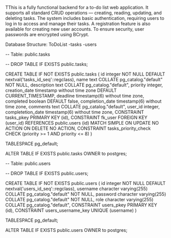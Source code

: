 TThis is a fully functional backend for a to-do list web application. It supports all standard CRUD operations — creating, reading, updating, and deleting tasks. The system includes basic authentication, requiring users to log in to access and manage their tasks. A registration feature is also available for creating new user accounts. To ensure security, user passwords are encrypted using BCrypt.

Database Structure:
ToDoList
  -tasks
  -users

-- Table: public.tasks

-- DROP TABLE IF EXISTS public.tasks;

CREATE TABLE IF NOT EXISTS public.tasks
(
    id integer NOT NULL DEFAULT nextval('tasks_id_seq'::regclass),
    name text COLLATE pg_catalog."default" NOT NULL,
    description text COLLATE pg_catalog."default",
    priority integer,
    creation_date timestamp without time zone DEFAULT CURRENT_TIMESTAMP,
    deadline timestamp(6) without time zone,
    completed boolean DEFAULT false,
    completion_date timestamp(6) without time zone,
    comments text COLLATE pg_catalog."default",
    user_id integer,
    completetion_date timestamp(6) without time zone,
    CONSTRAINT tasks_pkey PRIMARY KEY (id),
    CONSTRAINT fk_user FOREIGN KEY (user_id)
        REFERENCES public.users (id) MATCH SIMPLE
        ON UPDATE NO ACTION
        ON DELETE NO ACTION,
    CONSTRAINT tasks_priority_check CHECK (priority >= 1 AND priority <= 8)
)

TABLESPACE pg_default;

ALTER TABLE IF EXISTS public.tasks
    OWNER to postgres;


-- Table: public.users

-- DROP TABLE IF EXISTS public.users;

CREATE TABLE IF NOT EXISTS public.users
(
    id integer NOT NULL DEFAULT nextval('users_id_seq'::regclass),
    username character varying(255) COLLATE pg_catalog."default" NOT NULL,
    password character varying(255) COLLATE pg_catalog."default" NOT NULL,
    role character varying(255) COLLATE pg_catalog."default",
    CONSTRAINT users_pkey PRIMARY KEY (id),
    CONSTRAINT users_username_key UNIQUE (username)
)

TABLESPACE pg_default;

ALTER TABLE IF EXISTS public.users
    OWNER to postgres;
